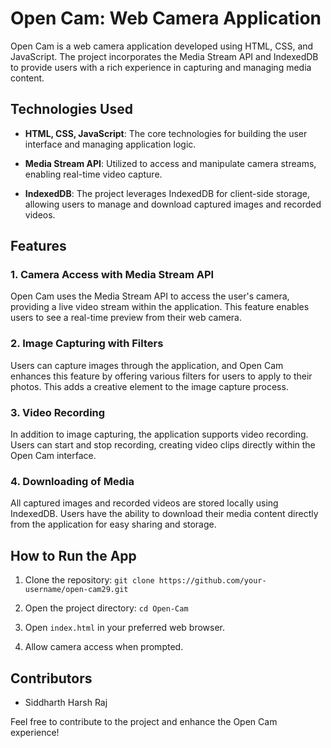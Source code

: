 # Open Cam: Web Camera Application

Open Cam is a web camera application developed using HTML, CSS, and JavaScript. The project incorporates the Media Stream API and IndexedDB to provide users with a rich experience in capturing and managing media content.

## Technologies Used

- **HTML, CSS, JavaScript**: The core technologies for building the user interface and managing application logic.

- **Media Stream API**: Utilized to access and manipulate camera streams, enabling real-time video capture.

- **IndexedDB**: The project leverages IndexedDB for client-side storage, allowing users to manage and download captured images and recorded videos.

## Features

### 1. Camera Access with Media Stream API

Open Cam uses the Media Stream API to access the user's camera, providing a live video stream within the application. This feature enables users to see a real-time preview from their web camera.

### 2. Image Capturing with Filters

Users can capture images through the application, and Open Cam enhances this feature by offering various filters for users to apply to their photos. This adds a creative element to the image capture process.

### 3. Video Recording

In addition to image capturing, the application supports video recording. Users can start and stop recording, creating video clips directly within the Open Cam interface.

### 4. Downloading of Media

All captured images and recorded videos are stored locally using IndexedDB. Users have the ability to download their media content directly from the application for easy sharing and storage.

## How to Run the App

1. Clone the repository: `git clone https://github.com/your-username/open-cam29.git`

2. Open the project directory: `cd Open-Cam`

3. Open `index.html` in your preferred web browser.

4. Allow camera access when prompted.

## Contributors

- Siddharth Harsh Raj


Feel free to contribute to the project and enhance the Open Cam experience!

